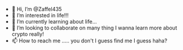 - 👋 Hi, I’m @Zaffel435
- 👀 I’m interested in life!!!
- 🌱 I’m currently learning about life...
- 💞️ I’m looking to collaborate on many thing I wanna learn more about crypto really!
- 📫 How to reach me ..... you don't I guess find me I guess haha?

<!---
Zaffel435/Zaffel435 is a ✨ special ✨ repository because its `README.md` (this file) appears on your GitHub profile.
You can click the Preview link to take a look at your changes.
--->
